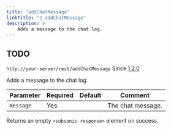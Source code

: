 ```yaml
---
title: "addChatMessage"
linkTitle: "z addChatMessage"
description: >
    Adds a message to the chat log.
---
```


## TODO

`http://your-server/rest/addChatMessage` Since [1.2.0](../subsonic-versions)

Adds a message to the chat log.

| Parameter | Required | Default | Comment |
| --- | --- | --- | --- |
| `message` | Yes |     | The chat message. |

Returns an empty `<subsonic-response>` element on success.
